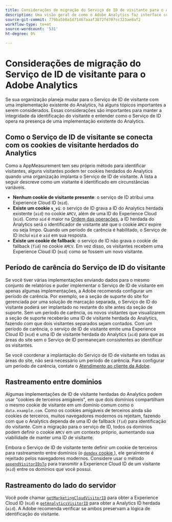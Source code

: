 ```yaml
---
title: Considerações de migração do Serviço de ID de visitante para o Adobe Analytics
description: Uma visão geral de como o Adobe Analytics faz interface com o Serviço de ID de visitante.
source-git-commit: 779ba5b0a1d71467aaaf3872fd707cc323ae8af2
workflow-type: tm+mt
source-wordcount: '531'
ht-degree: 0%

---
```


# Considerações de migração do Serviço de ID de visitante para o Adobe Analytics

Se sua organização planeja mudar para o Serviço de ID de visitante com uma implementação existente do Analytics, há alguns tópicos importantes a serem considerados. Essas considerações são importantes para manter a integridade da identificação do visitante e entender como o Serviço de ID opera na presença de uma implementação existente do Analytics.

## Como o Serviço de ID de visitante se conecta com os cookies de visitante herdados do Analytics

Como a AppMeasurement tem seu próprio método para identificar visitantes, alguns visitantes podem ter cookies herdados do Analytics quando uma organização implanta o Serviço de ID de visitante. A lista a seguir descreve como um visitante é identificado em circunstâncias variáveis.

* **Nenhum cookie de visitante presente**: o serviço de ID atribui uma Experience Cloud ID (`mid`).
* **Existe um cookie `s_vi`**: o serviço de ID grava a ID do Analytics herdada existente (`aid`) no cookie `AMCV`, além de uma ID do Experience Cloud (`mid`). Como `aid` é maior na [Ordem das operações](overview.md), a ID herdada do Analytics será o identificador de visitante até que o cookie `AMCV` expire ou seja limpo. Quando um período de carência é habilitado, o Serviço de ID inclui `mid` e `aid` em sua resposta.
* **Existe um cookie de fallback**: o serviço de ID não grava o cookie de fallback (`fid`) no cookie `AMCV`. Em vez disso, os visitantes recebem uma Experience Cloud ID (`mid`) como se fossem um novo visitante.

## Período de carência do Serviço de ID do visitante

Se você tiver várias implementações enviando dados para o mesmo conjunto de relatórios e puder implementar o Serviço de ID de visitante em apenas algumas implementações, a Adobe recomenda configurar um período de carência. Por exemplo, se a seção de suporte do site for gerenciada por uma solução de marcação separada, o Serviço de ID do visitante poderá ser implantado no restante do site antes da seção de suporte. Sem um período de carência, os novos visitantes que visualizarem a seção de suporte receberão uma ID de visitante herdada do Analytics, fazendo com que dois visitantes separados sejam contados. Com um período de carência, o serviço de ID de visitante emite uma Experience Cloud ID (`mid`) e uma ID de visitante herdada do Analytics (`aid`) para que as áreas do site sem o Serviço de ID permaneçam consistentes ao identificar os visitantes.

Se você coordenar a implantação do Serviço de ID de visitante em todas as áreas do site, não será necessário um período de carência. Para configurar um período de carência, contate o [Atendimento ao cliente da Adobe](https://helpx.adobe.com/br/marketing-cloud/contact-support.html).

## Rastreamento entre domínios

Algumas implementações de ID de visitante herdadas do Analytics podem usar &quot;cookies de terceiros amigáveis&quot;, em que dois domínios compartilham o mesmo cookie de visitante em um domínio comum como o `data.example.com`. Como os cookies amigáveis de terceiros ainda são cookies de terceiros, muitos navegadores modernos os rejeitam, fazendo com que o Analytics dependa de uma ID de fallback (`fid`) para identificação do visitante. Com a migração para o serviço de ID, todos os domínios podem definir o cookie `AMCV` em um contexto próprio, aumentando sua viabilidade de manter uma ID de visitante.

Embora o Serviço de ID de visitante tente definir um cookie de terceiros para rastreamento entre domínios (o [`demdex` cookie &#x200B;](https://experienceleague.adobe.com/en/docs/id-service/using/intro/cookies)), ele geralmente é rejeitado pelos navegadores modernos. Considere usar o método [`appendVisitorIDsTo`](https://experienceleague.adobe.com/en/docs/id-service/using/id-service-api/methods/appendvisitorid) para transmitir a Experience Cloud ID de um visitante (`mid`) entre os domínios que você possui.

## Rastreamento do lado do servidor

Você pode chamar [`getMarketingCloudVisitorID`](https://experienceleague.adobe.com/en/docs/id-service/using/id-service-api/methods/getmcvid) para obter a Experience Cloud ID (`mid`) e [`getAnalyticsVisitorID`](https://experienceleague.adobe.com/en/docs/id-service/using/id-service-api/methods/getanalyticsvisitorid) para obter a Analytics ID herdada (`aid`). A Adobe recomenda verificar se ambos preservam a lógica de identificação do visitante.
